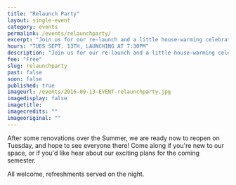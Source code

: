 ```yaml
---
title: "Relaunch Party"
layout: single-event
category: events
permalink: /events/relaunchparty/
excerpt: "Join us for our re-launch and a little house-warming celebration to reopen our space on Rutland Street! Everyone welcome!"
hours: "TUES SEPT. 13TH, LAUNCHING AT 7:30PM"
description: "Join us for our re-launch and a little house-warming celebration!"
fee: "Free"
slug: relaunchparty
past: false
soon: false
published: true
imageurl: /events/2016-09-13-EVENT-relaunchparty.jpg
imagedisplay: false
imagetitle:
imagecredits: ""
imageoriginal: ""
---
```


After some renovations over the Summer, we are ready now to reopen on Tuesday, and hope to see everyone there! Come along if you're new to our space, or if you'd like hear about our exciting plans for the coming semester.

All welcome, refreshments served on the night.
